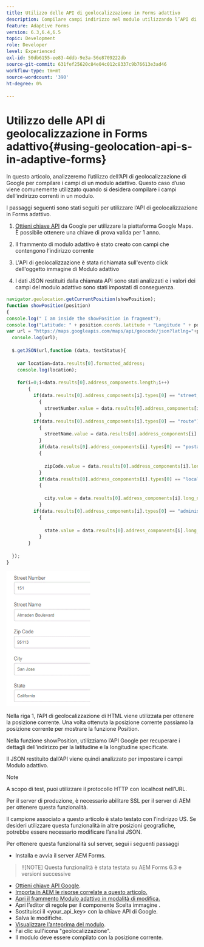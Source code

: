 ```yaml
---
title: Utilizzo delle API di geolocalizzazione in Forms adattivo
description: Compilare campi indirizzo nel modulo utilizzando l’API di geolocalizzazione
feature: Adaptive Forms
version: 6.3,6.4,6.5
topic: Development
role: Developer
level: Experienced
exl-id: 50db6155-ee83-4ddb-9e3a-56e8709222db
source-git-commit: 631fef25620c84e04c012c8337c9b76613e3ad46
workflow-type: tm+mt
source-wordcount: '390'
ht-degree: 0%

---
```


# Utilizzo delle API di geolocalizzazione in Forms adattivo{#using-geolocation-api-s-in-adaptive-forms}

In questo articolo, analizzeremo l’utilizzo dell’API di geolocalizzazione di Google per compilare i campi di un modulo adattivo. Questo caso d’uso viene comunemente utilizzato quando si desidera compilare i campi dell’indirizzo correnti in un modulo.

I passaggi seguenti sono stati seguiti per utilizzare l’API di geolocalizzazione in Forms adattivo.

1. [Ottieni chiave API](https://developers.google.com/maps/documentation/javascript/get-api-key) da Google per utilizzare la piattaforma Google Maps. È possibile ottenere una chiave di prova valida per 1 anno.

1. Il frammento di modulo adattivo è stato creato con campi che contengono l’indirizzo corrente

1. L&#39;API di geolocalizzazione è stata richiamata sull&#39;evento click dell&#39;oggetto immagine di Modulo adattivo

1. I dati JSON restituiti dalla chiamata API sono stati analizzati e i valori dei campi del modulo adattivo sono stati impostati di conseguenza.

```javascript
navigator.geolocation.getCurrentPosition(showPosition);
function showPosition(position) 
{
console.log(" I am inside the showPosition in fragment");
console.log("Latitude: " + position.coords.latitude + "Longitude " + position.coords.longitude);
var url = "https://maps.googleapis.com/maps/api/geocode/json?latlng="+position.coords.latitude+","+position.coords.longitude+"&key=<your_api_key>";
  console.log(url);
  
  $.getJSON(url,function (data, textStatus){
    
    var location=data.results[0].formatted_address;
    console.log(location);
    
    for(i=0;i<data.results[0].address_components.length;i++)
        {
          if(data.results[0].address_components[i].types[0] == "street_number")
            {
              streetNumber.value = data.results[0].address_components[i].long_name;
            }
          if(data.results[0].address_components[i].types[0] == "route")
            {
              streetName.value = data.results[0].address_components[i].long_name;
            }
            if(data.results[0].address_components[i].types[0] == "postal_code")
            {
              
              zipCode.value = data.results[0].address_components[i].long_name;
            }
            if(data.results[0].address_components[i].types[0] == "locality")
            {
              
              city.value = data.results[0].address_components[i].long_name;
            }
          if(data.results[0].address_components[i].types[0] == "administrative_area_level_1")
            {
              
              state.value = data.results[0].address_components[i].long_name;
            }
        }
    
  });
}
```

![I campi si popolano con l’api geologica](assets/capture-4.gif)

Nella riga 1, l’API di geolocalizzazione di HTML viene utilizzata per ottenere la posizione corrente. Una volta ottenuta la posizione corrente passiamo la posizione corrente per mostrare la funzione Position.

Nella funzione showPosition, utilizziamo l’API Google per recuperare i dettagli dell’indirizzo per la latitudine e la longitudine specificate.

Il JSON restituito dall’API viene quindi analizzato per impostare i campi Modulo adattivo.

>[!NOTE]
>
>A scopo di test, puoi utilizzare il protocollo HTTP con localhost nell’URL.
>
>Per il server di produzione, è necessario abilitare SSL per il server di AEM per ottenere questa funzionalità.
>
>Il campione associato a questo articolo è stato testato con l’indirizzo US. Se desideri utilizzare questa funzionalità in altre posizioni geografiche, potrebbe essere necessario modificare l’analisi JSON.

Per ottenere questa funzionalità sul server, segui i seguenti passaggi

* Installa e avvia il server AEM Forms.

>!![NOTE] Questa funzionalità è stata testata su AEM Forms 6.3 e versioni successive
* [Ottieni chiave API Google](https://developers.google.com/maps/documentation/javascript/get-api-key).
* [Importa in AEM le risorse correlate a questo articolo.](assets/geolocationapi.zip)
* [Apri il frammento Modulo adattivo in modalità di modifica.](http://localhost:4502/editor.html/content/forms/af/currentaddressfragment.html)
* Apri l’editor di regole per il componente Scelta immagine .
* Sostituisci il &lt;your_api_key> con la chiave API di Google.
* Salva le modifiche.
* [Visualizzare l’anteprima del modulo](http://localhost:4502/content/dam/formsanddocuments/currentaddressfragment/jcr:content?wcmmode=disabled).
* Fai clic sull&#39;icona &quot;geolocalizzazione&quot;.
* Il modulo deve essere compilato con la posizione corrente.
